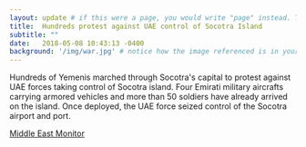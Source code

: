 ```yaml
---
layout: update # if this were a page, you would write "page" instead. They layouts are subtly different. Try it to see what happens.
title:  Hundreds protest against UAE control of Socotra Island
subtitle: ""
date:   2018-05-08 10:43:13 -0400
background: '/img/war.jpg' # notice how the image referenced is in your project's /img/posts/ folder.
---
```

Hundreds of Yemenis marched through Socotra's capital to protest against UAE forces taking control of Socotra island. Four Emirati military aircrafts carrying armored vehicles and more than 50 soldiers have already arrived on the island. Once deployed, the UAE force seized control of the Socotra airport and port.

[Middle East Monitor](https://www.middleeastmonitor.com/20180508-yemen-hundreds-protest-against-uae-control-of-socotra-island/)
